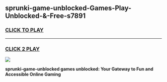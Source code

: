 
## sprunki-game-unblocked-Games-Play-Unblocked-&-Free-s7891
<h3>
<a href="https://premium76.site?title=sprunki-game-unblocked&ref=24A">CLICK TO PLAY</a></h3>
<hr>

<h3>
<a href="https://premium76.site?title=sprunki-game-unblocked&ref=24A">CLICK 2 PLAY</a>
  
</h3>

<a href="https://premium76.site?title=sprunki-game-unblocked&ref=24A"><img src="https://clearcache.store/games.png"></a>


**sprunki-game-unblocked games unblocked: Your Gateway to Fun and Accessible Online Gaming**

